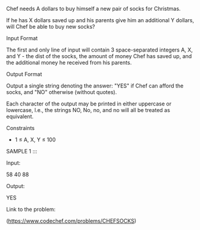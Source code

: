 Chef needs A dollars to buy himself a new pair of socks for Christmas.

If he has X dollars saved up and his parents give him an additional Y dollars, will Chef be able to buy new socks?

Input Format

The first and only line of input will contain 3 space-separated integers A, X, and Y - the dist of the socks, the amount of money Chef has saved up, and the additional money he received from his parents.

Output Format

Output a single string denoting the answer: "YES" if Chef can afford the socks, and "NO" otherwise (without quotes).

Each character of the output may be printed in either uppercase or lowercase, l.e., the strings NO, No, no, and no will all be treated as equivalent.

Constraints

* 1 ≤ A, X, Y ≤ 100


SAMPLE 1 :::

Input:  

58 40 88

Output:

YES


Link to the problem:

(https://www.codechef.com/problems/CHEFSOCKS)